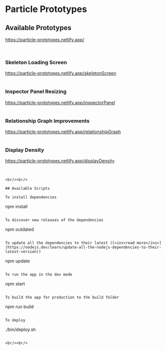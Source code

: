 # Particle Prototypes

## Available Prototypes

https://particle-prototypes.netlify.app/

<br/>

### Skeleton Loading Screen

https://particle-prototypes.netlify.app/skeletonScreen
<br/><br/>

### Inspector Panel Resizing

https://particle-prototypes.netlify.app/inspectorPanel
<br/><br/>

### Relationship Graph Improvements

https://particle-prototypes.netlify.app/relationshipGraph
<br/><br/>

### Display Density

https://particle-prototypes.netlify.app/displayDensity
<br/><br/>

```

<br/><br/>

## Available Scripts

To install dependencies

```

npm install

```

To discover new releases of the dependencies

```

npm outdated

```

To update all the dependencies to their latest ([<ins>read more</ins>](https://nodejs.dev/learn/update-all-the-nodejs-dependencies-to-their-latest-version))

```

npm update

```

To run the app in the dev mode

```

npm start

```

To build the app for production to the build folder

```

npm run build

```

To deploy

```

./bin/deploy.sh

```

<br/><br/>
```
